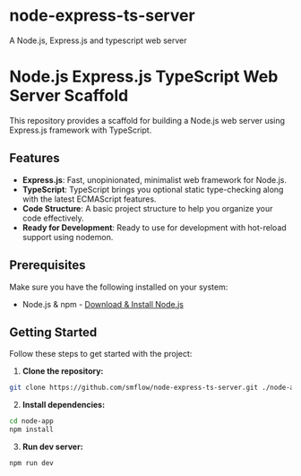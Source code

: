 # node-express-ts-server
A Node.js, Express.js and typescript web server

# Node.js Express.js TypeScript Web Server Scaffold

This repository provides a scaffold for building a Node.js web server using Express.js framework with TypeScript.

## Features

- **Express.js**: Fast, unopinionated, minimalist web framework for Node.js.
- **TypeScript**: TypeScript brings you optional static type-checking along with the latest ECMAScript features.
- **Code Structure**: A basic project structure to help you organize your code effectively.
- **Ready for Development**: Ready to use for development with hot-reload support using nodemon.

## Prerequisites

Make sure you have the following installed on your system:

- Node.js & npm - [Download & Install Node.js](https://nodejs.org/en/download/)

## Getting Started

Follow these steps to get started with the project:

1. **Clone the repository:**

```bash
git clone https://github.com/smflow/node-express-ts-server.git ./node-app
```

2. **Install dependencies:**

```bash
cd node-app
npm install
```

3. **Run dev server:**

```bash
npm run dev
```